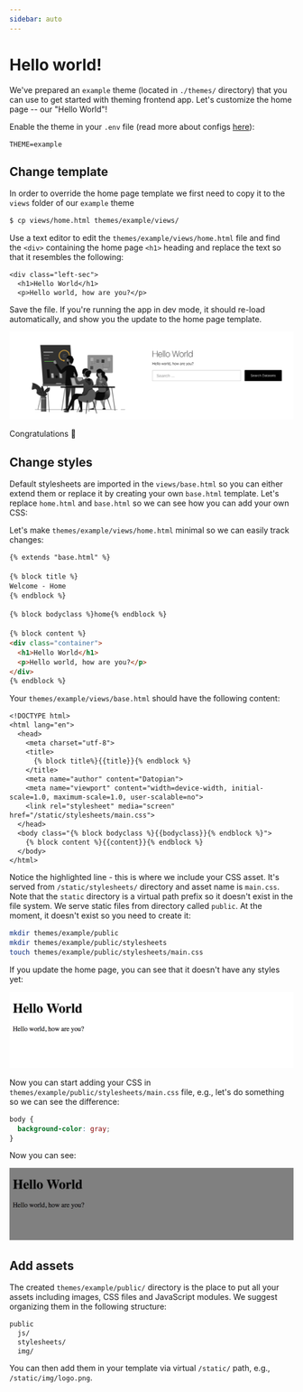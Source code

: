 ```yaml
---
sidebar: auto
---
```


# Hello world!

We've prepared an `example` theme (located in `./themes/` directory) that you can use to get started with theming frontend app. Let's customize the home page -- our "Hello World"!

Enable the theme in your `.env` file (read more about configs [here](/frontend/configs/)):

```
THEME=example
```

## Change template

In order to override the home page template we first need to copy it to the `views` folder of our `example` theme

```bash
$ cp views/home.html themes/example/views/
```

Use a text editor to edit the `themes/example/views/home.html` file and find the `<div>` containing the home page `<h1>` heading and replace the text so that it resembles the following:

``` html{2,3}
<div class="left-sec">
  <h1>Hello World</h1>
  <p>Hello world, how are you?</p>
```

Save the file. If you're running the app in dev mode, it should re-load automatically, and show you the update to the home page template.

![Hello world!](../../../img/hello_world.png)

Congratulations :tada:

## Change styles

Default stylesheets are imported in the `views/base.html` so you can either extend them or replace it by creating your own `base.html` template. Let's replace `home.html` and `base.html` so we can see how you can add your own CSS:

Let's make `themes/example/views/home.html` minimal so we can easily track changes:

``` html
{% extends "base.html" %}

{% block title %}
Welcome - Home
{% endblock %}

{% block bodyclass %}home{% endblock %}

{% block content %}
<div class="container">
  <h1>Hello World</h1>
  <p>Hello world, how are you?</p>
</div>
{% endblock %}
```

Your `themes/example/views/base.html` should have the following content:

``` html{10}
<!DOCTYPE html>
<html lang="en">
  <head>
    <meta charset="utf-8">
    <title>
      {% block title%}{{title}}{% endblock %}
    </title>
    <meta name="author" content="Datopian">
    <meta name="viewport" content="width=device-width, initial-scale=1.0, maximum-scale=1.0, user-scalable=no">
    <link rel="stylesheet" media="screen" href="/static/stylesheets/main.css">
  </head>
  <body class="{% block bodyclass %}{{bodyclass}}{% endblock %}">
    {% block content %}{{content}}{% endblock %}
  </body>
</html>
```

Notice the highlighted line - this is where we include your CSS asset. It's served from `/static/stylesheets/` directory and asset name is `main.css`. Note that the `static` directory is a virtual path prefix so it doesn't exist in the file system. We serve static files from directory called `public`. At the moment, it doesn't exist so you need to create it:

``` bash
mkdir themes/example/public
mkdir themes/example/public/stylesheets
touch themes/example/public/stylesheets/main.css
```

If you update the home page, you can see that it doesn't have any styles yet:

![No CSS](../../../img/no-css.png)

Now you can start adding your CSS in `themes/example/public/stylesheets/main.css` file, e.g., let's do something so we can see the difference:

``` css
body {
  background-color: gray;
}
```

Now you can see:

![Basic CSS](../../../img/basic-css.png)

## Add assets

The created `themes/example/public/` directory is the place to put all your assets including images, CSS files and JavaScript modules. We suggest organizing them in the following structure:

```
public
  js/
  stylesheets/
  img/
```

You can then add them in your template via virtual `/static/` path, e.g., `/static/img/logo.png`.
